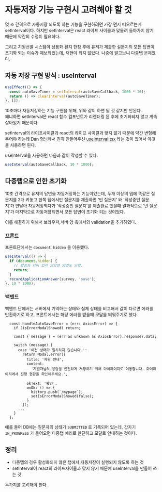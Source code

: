 # 자동저장 기능 구현시 고려해야 할 것

몇 초 간격으로 자동저장 되도록 하는 기능을 구현하려면 가장 먼저 떠오르는게 setInterval이다. 하지만 setInterval은 react 라이프 사이클과 맞물려 돌아가지 않기 때문에 약간의 수정이 필요하다.

그리고 지원선발 시스템이 상용화 된지 한참 후에 유저가 제출한 설문지의 모든 답변이 초기화 되는 이슈가 제보되었는데, 재현이 되지 않았다. 나중에 알고보니 다중탭 문제였다.

## 자동 저장 구현 방식 : useInterval

```typescript
useEffect(() => {
  const autoSaveTimer = setInterval(autoSaveCallback, 1000 * 10);
  return () => clearInterval(autoSaveTimer);
}, []);
```

10초마다 자동저장하는 기능 구현을 위해, 위와 같이 하면 될 것 같지만 안된다.  
왜냐하면 setInterval은 react 함수 컴포넌트가 리렌더링 된 후에 초기화되지 않고 계속 살아있기 때문이다.

setInterval의 라이프사이클과 react의 라이프 사이클과 맞지 않기 때문에 약간 변형해주어야 하는데 Dan 형님께서 친히 만들어주신 [useInterval.tsx](https://github.com/donavon/use-interval/blob/master/src/index.tsx) 라는 것이 있어서 이것을 사용하면 된다.

useInterval을 사용하면 다음과 같이 작성할 수 있다.

```typescript
useInterval(autoSaveCallback, 10 * 1000);
```

## 다중탭으로 인한 초기화

10초 간격으로 유저의 답변을 자동저장하는 기능이었는데, 두개 이상의 탭에 똑같은 질문지를 2개 켜놓고 한쪽 탭에서만 질문지를 제출하면 '빈 질문지' 와 '작성중인 질문지'가 연달아 자동저장되다가 '작성중인 질문지'를 제출완료 했을때 결과적으로 '빈 질문지'가 마지막으로 자동저장되면서 모든 답변이 초기화 되는 것이었다.

이를 해결하기 위해서 브라우저,서버 양 측에서의 validation을 추가하였다.

### 프론트

프론트단에서는 `document.hidden` 을 이용했다.

```typescript
useInterval(() => {
  if (document.hidden) {
    // 활성화 되어 있지 않으면 암것도 안함.
    return;
  }
  recordApplicationAnswer(survey, 'save');
}, 10 * 1000);
```

### 백엔드

백엔드 단에서는 서버에서 기억하는 상태와 실제 상태를 비교해서 값이 다르면 에러를 반환하기로 하고, 프론트에서는 해당 에러를 받을때 모달을 띄워주기로 했다.

```
  const handleAutoSaveError = (err: AxiosError) => {
    if (isErrorModalShowed) return;

    const { message } = (err as unknown as AxiosError).response?.data;

    switch (message) {
      case '이전 상태가 일치하지 않습니다.':
        return Modal.error({
          title: '지원 안내',
          content:
            '지원자님의 응답을 안전하게 저장하기 위해 마이페이지로 이동합니다. 마이페이지에서 진행 현황을 확인해주세요.',

          okText: '확인',
          onOk: () => {
            history.push(`/mypage`);
            setIsErrorModalShowed(false);
          }
        });
      ...
    }
  };
```

예를 들어 DB에는 질문지의 상태가 `SUBMITTED` 로 기록되어 있는데, 갑자기 `IN_PROGRESS` 가 들어오면 다중탭 에러로 판단하고 모달로 안내하는 것이다.

## 정리

- 다중탭의 경우 활성화되지 않은 탭에서 자동저장이 실행되지 않도록 하는 것
- setInterval이 react의 라이프사이클과 맞지 않기 때문에 useInterval을 만들어 쓰는 것

두가지를 고려해야 한다.
